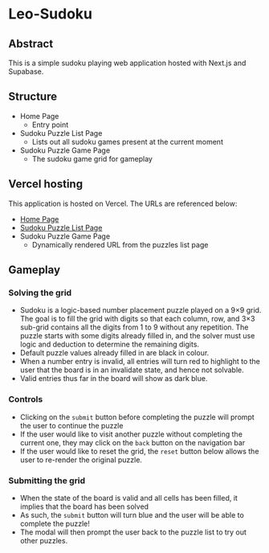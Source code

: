 # Leo-Sudoku

## Abstract
This is a simple sudoku playing web application hosted with Next.js and Supabase.

## Structure
- Home Page
    - Entry point
- Sudoku Puzzle List Page
    - Lists out all sudoku games present at the current moment
- Sudoku Puzzle Game Page
    - The sudoku game grid for gameplay

## Vercel hosting
This application is hosted on Vercel. The URLs are referenced below:
- [Home Page](https://leo-sudoku.vercel.app/)
- [Sudoku Puzzle List Page](https://leo-sudoku.vercel.app/sudoku)
- Sudoku Puzzle Game Page
    - Dynamically rendered URL from the puzzles list page

## Gameplay
### Solving the grid
- Sudoku is a logic-based number placement puzzle played on a 9×9 grid. The goal is to fill the grid with digits so that each column, row, and 3×3 sub-grid contains all the digits from 1 to 9 without any repetition. The puzzle starts with some digits already filled in, and the solver must use logic and deduction to determine the remaining digits.
- Default puzzle values already filled in are black in colour.
- When a number entry is invalid, all entries will turn red to highlight to the user that the board is in an invalidate state, and hence not solvable.
- Valid entries thus far in the board will show as dark blue.
### Controls
- Clicking on the `submit` button before completing the puzzle will prompt the user to continue the puzzle
- If the user would like to visit another puzzle without completing the current one, they may click on the `back` button on the navigation bar
- If the user would like to reset the grid, the `reset` button below allows the user to re-render the original puzzle.

### Submitting the grid
- When the state of the board is valid and all cells has been filled, it implies that the board has been solved
- As such, the `submit` button will turn blue and the user will be able to complete the puzzle!
- The modal will then prompt the user back to the puzzle list to try out other puzzles.
